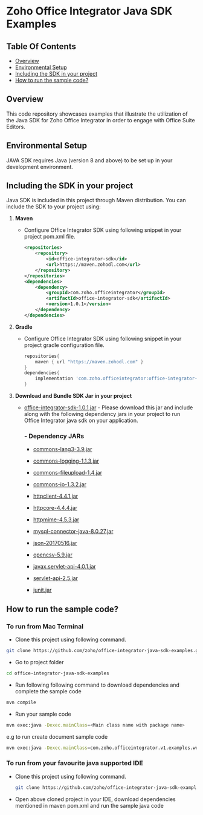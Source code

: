 # Zoho Office Integrator Java SDK Examples

## Table Of Contents

* [Overview](#overview)
* [Environmental Setup](#environmental-setup)
* [Including the SDK in your project](#including-the-sdk-in-your-project)
* [How to run the sample code?](#how-to-run-the-sample-code)

## Overview

This code repository showcases examples that illustrate the utilization of the Java SDK for Zoho Office Integrator in order to engage with Office Suite Editors.

## Environmental Setup

JAVA SDK requires Java (version 8 and above) to be set up in your development environment.

## Including the SDK in your project

Java SDK is included in this project through Maven distribution. You can include the SDK to your project using:

1. **Maven**

    - Configure Office Integrator SDK using following snippet in your project pom.xml file.

        ```xml
        <repositories>
            <repository>
                <id>office-integrator-sdk</id>
                <url>https://maven.zohodl.com</url>
            </repository>
        </repositories>
        <dependencies>
            <dependency>
                <groupId>com.zoho.officeintegrator</groupId>
                <artifactId>office-integrator-sdk</artifactId>
                <version>1.0.1</version>
            </dependency>
        </dependencies>
        ```

2. **Gradle**
    
    - Configure Office Integrator SDK using following snippet in your project gradle configuration file.

        ```gradle
        repositories{
            maven { url "https://maven.zohodl.com" }
        }
        dependencies{
            implementation 'com.zoho.officeintegrator:office-integrator-sdk:1.0.1'
        }
        ```

3. **Download and Bundle SDK Jar in your project**
   
   * [office-integrator-sdk-1.0.1.jar](https://maven.zohodl.com/com/zoho/officeintegrator/office-integrator-sdk/1.0.1/office-integrator-sdk-1.0.1.jar) - Please download this jar and include along with the following dependency jars in your project to run Office Integrator java sdk on your application.

        ### -  Dependency JARs

        * [commons-lang3-3.9.jar](https://mvnrepository.com/artifact/org.apache.commons/commons-lang3/3.9)

        * [commons-logging-1.1.3.jar](https://mvnrepository.com/artifact/commons-logging/commons-logging/1.1.3)

        * [commons-fileupload-1.4.jar](https://mvnrepository.com/artifact/commons-fileupload/commons-fileupload/1.4)

        * [commons-io-1.3.2.jar](https://mvnrepository.com/artifact/commons-io/commons-io/1.3.2)

        * [httpclient-4.4.1.jar](https://mvnrepository.com/artifact/org.apache.httpcomponents/httpclient/4.4.1)

        * [httpcore-4.4.4.jar](https://mvnrepository.com/artifact/org.apache.httpcomponents/httpcore/4.4.4)

        * [httpmime-4.5.3.jar](https://mvnrepository.com/artifact/org.apache.httpcomponents/httpmime/4.5.3)

        * [mysql-connector-java-8.0.27.jar](https://mvnrepository.com/artifact/mysql/mysql-connector-java/8.0.27)

        * [json-20170516.jar](https://mvnrepository.com/artifact/org.json/json/20170516)

        * [opencsv-5.9.jar](https://mvnrepository.com/artifact/com.opencsv/opencsv/5.9)

        * [javax.servlet-api-4.0.1.jar](https://mvnrepository.com/artifact/javax.servlet/javax.servlet-api/4.0.1)

        * [servlet-api-2.5.jar](https://mvnrepository.com/artifact/javax.servlet/servlet-api/2.5)

        * [junit.jar](https://mvnrepository.com/artifact/junit/junit)

## **How to run the sample code?**

### To run from Mac Terminal
   - Clone this project using following command.
   ```sh
   git clone https://github.com/zoho/office-integrator-java-sdk-examples.git
   ```
   - Go to project folder

   ```sh
   cd office-integrator-java-sdk-examples
   ```
   - Run following following command to download dependencies and complete the sample code

   ```sh
   mvn compile
   ```
   - Run your sample code

   ```sh
   mvn exec:java -Dexec.mainClass=<Main class name with package name>
   ```

   e.g to run create document sample code

   ```sh
   mvn exec:java -Dexec.mainClass=com.zoho.officeintegrator.v1.examples.writer.CreateDocument
   ```
 
### To run from your favourite java supported IDE

- Clone this project using following command.

   ```sh
   git clone https://github.com/zoho/office-integrator-java-sdk-examples.git
   ```

- Open above cloned project in your IDE, download dependencies mentioned in maven pom.xml and run the sample java code
